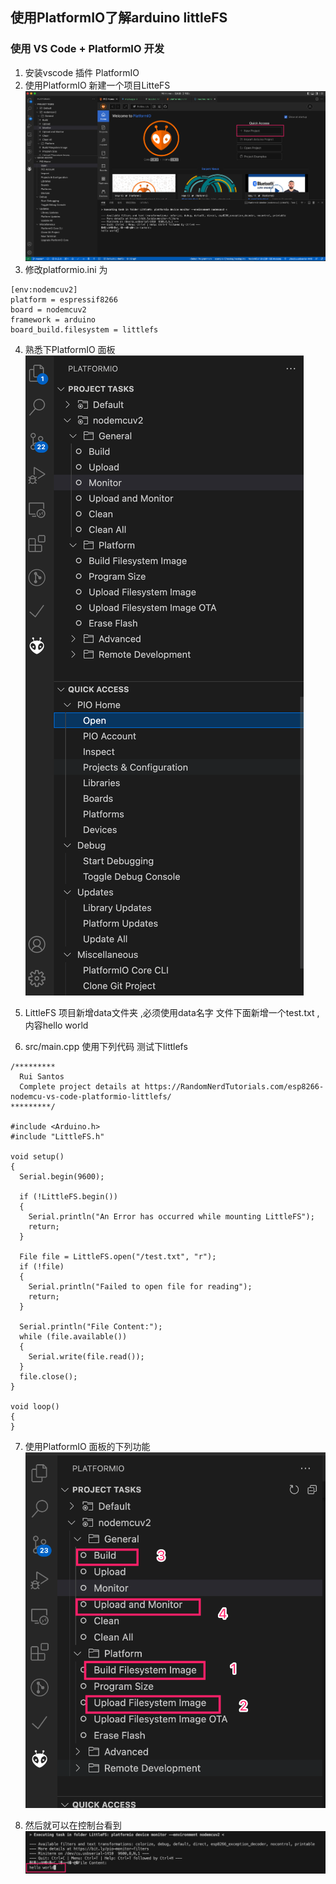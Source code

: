## 使用PlatformIO了解arduino littleFS

### 使用  VS Code + PlatformIO 开发
1. 安装vscode 插件 PlatformIO 
2. 使用PlatformIO 新建一个项目LitteFS
![](2022-05-17-10-37-57.png)
3. 修改platformio.ini 为
```
[env:nodemcuv2]
platform = espressif8266
board = nodemcuv2
framework = arduino
board_build.filesystem = littlefs
```
4. 熟悉下PlatformIO 面板
![](2022-05-17-10-40-10.png)

5. LittleFS 项目新增data文件夹 ,必须使用data名字
   文件下面新增一个test.txt ,内容hello world

6. src/main.cpp 使用下列代码 测试下littlefs
```
/*********
  Rui Santos
  Complete project details at https://RandomNerdTutorials.com/esp8266-nodemcu-vs-code-platformio-littlefs/
*********/

#include <Arduino.h>
#include "LittleFS.h"

void setup()
{
  Serial.begin(9600);

  if (!LittleFS.begin())
  {
    Serial.println("An Error has occurred while mounting LittleFS");
    return;
  }

  File file = LittleFS.open("/test.txt", "r");
  if (!file)
  {
    Serial.println("Failed to open file for reading");
    return;
  }

  Serial.println("File Content:");
  while (file.available())
  {
    Serial.write(file.read());
  }
  file.close();
}

void loop()
{
}

```

7. 使用PlatformIO 面板的下列功能
![](2022-05-17-10-44-03.png)

8. 然后就可以在控制台看到
![](2022-05-17-10-44-58.png)
